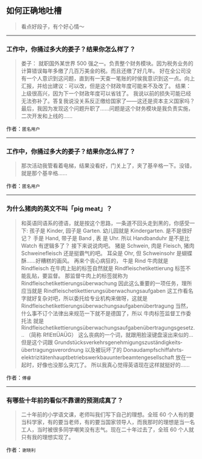 ## 如何正确地吐槽

> 看点好段子，有个好心情～


 
---

### 工作中，你捅过多大的娄子？结果你怎么样了？

> 娄子：
> 就职国外某世界 500 强之一。负责整个财务模块。因为税务业务的计算错误每年多缴了几百万美金的税。而且还缴了好几年。
> 好在全公司没有一个人意识到这问题，直到有一天查一笔账的时侯我意识到这一点。向上汇报，并给出建议：可以改，但是这个财政年度可能来不及改了。
> 结果：
> 上级很高兴，因为下一个财政年度可以省钱了。
> 我说以前的损失可能已经无法弥补了。答复我说没关系反正缴给国家了——这还是资本主义国家吗？
> 最后，我因为发现这个问题升职了……问题是这个财务模块是我负责实施，二次开发和上线的……


作者：`匿名用户`

---

### 工作中，你捅过多大的娄子？结果你怎么样了？

> 那次活动我管看着电梯，结果没看好，门关上了，夹了基辛格一下。没错，就是那个基辛格……


作者：`匿名用户`

---

### 为什么猪肉的英文不叫「pig meat」？

> 和英语同语系的德语，就是按这个思路，一条道不回头走到黑的，你感受一下:
> 孩子是 Kinder, 园子是 Garten. 幼儿园就是 Kindergarten. 是不是很好记？
> 手是 Hand, 带子是 Band , 表 是 Uhr. 所以 Handbanduhr 是不是比 Watch 有逻辑多了？
> 接下来说说肉吧。
> 猪是 Schwein, 肉是 Fleisch, 猪肉 Schweinefleisch 还是挺霸气的吧。
> 耳朵是 Ohr, 但 Schweinsohr 是蝴蝶酥……好糟糕的画风。
> 再来个丧心病狂的，
> 牛是
> Rind
> 牛肉就是
> Rindfleisch
> 在牛肉上贴的标签自然就是
> Rindfleischetikettierung
> 标签不能乱贴，要监督。 那监督牛肉上的标签就称为
> Rindfleischetikettierungsüberwachung
> 因此这么重要的一项任务，理所应当就是
> Rindfleischetikettierungsüberwachungsaufgaben
> 这工作看名字就好复杂对吧，所以委托给专业机构来做呀，这就是
> Rindfleischetikettierungsüberwachungsaufgabenübertragung
> 当然，什么事不订个法律出来规范一下就不是德国了，所以 牛肉标签监督工作委托法 就是
> Rindfleischetikettierungsüberwachungsaufgabenübertragungsgesetz... （简称 RflEttÜAÜG）
> 这么丧病的一个词，就跟用脸滚键盘滚出来似的...
> 但是这个词跟
> Grundstücks­verkehrs­genehmigungs­zuständigkeits­übertragungs­verordnung
> 以及被玩坏了的
> Donau­dampfschiffahrts­elektrizitäten­hauptbetriebswerk­bauunterbeamten­gesellschaft
> 放在一起时，好像也没那么突兀了。
> 所以我真心觉得英语现在这样就挺好的……


作者：`傅睿`

---

### 有哪些十年前的看似不靠谱的预测成真了？

> 二十年前的小学语文课，老师叫我们写下自己的理想。全班 60 个人有的要当科学家，有的要当老师，有的要当国家领导人，而我那时的理想是当一名工人，当时被很多同学嘲笑没有志气。现在二十年过去了，全班 60 个人就只有我的理想实现了。


作者：`谢晓利`